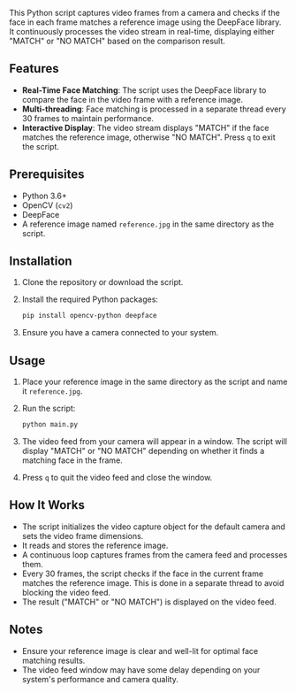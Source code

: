 This Python script captures video frames from a camera and checks if the face in each frame matches a reference image using the DeepFace library. It continuously processes the video stream in real-time, displaying either "MATCH" or "NO MATCH" based on the comparison result.

## Features
- **Real-Time Face Matching**: The script uses the DeepFace library to compare the face in the video frame with a reference image.
- **Multi-threading**: Face matching is processed in a separate thread every 30 frames to maintain performance.
- **Interactive Display**: The video stream displays "MATCH" if the face matches the reference image, otherwise "NO MATCH". Press `q` to exit the script.

## Prerequisites
- Python 3.6+
- OpenCV (`cv2`)
- DeepFace
- A reference image named `reference.jpg` in the same directory as the script.

## Installation

1. Clone the repository or download the script.
2. Install the required Python packages:

    ```bash
    pip install opencv-python deepface
    ```

3. Ensure you have a camera connected to your system.

## Usage

1. Place your reference image in the same directory as the script and name it `reference.jpg`.
2. Run the script:

    ```bash
    python main.py
    ```

3. The video feed from your camera will appear in a window. The script will display "MATCH" or "NO MATCH" depending on whether it finds a matching face in the frame.

4. Press `q` to quit the video feed and close the window.

## How It Works

- The script initializes the video capture object for the default camera and sets the video frame dimensions.
- It reads and stores the reference image.
- A continuous loop captures frames from the camera feed and processes them.
- Every 30 frames, the script checks if the face in the current frame matches the reference image. This is done in a separate thread to avoid blocking the video feed.
- The result ("MATCH" or "NO MATCH") is displayed on the video feed.

## Notes

- Ensure your reference image is clear and well-lit for optimal face matching results.
- The video feed window may have some delay depending on your system's performance and camera quality.
